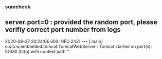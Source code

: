 ### sumcheck

## server.port=0 : provided the random port, please verifiy correct port number from logs 
2020-09-27 20:24:06.600  INFO 2431 --- [           main] o.s.b.w.embedded.tomcat.TomcatWebServer  : Tomcat started on port(s): 51630 (http) with context path ''
